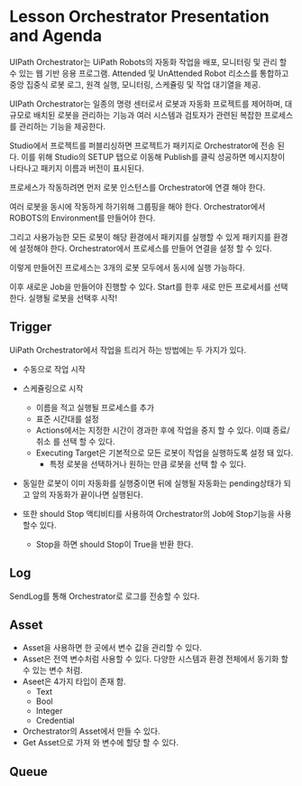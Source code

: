 # Lesson Orchestrator Presentation and Agenda

UIPath Orchestrator는 UiPath Robots의 자동화 작업을 배포, 모니터링 및 관리 할 수 있는 웹 기반 응용 프로그램.
Attended 및 UnAttended Robot 리소스를 통합하고 중앙 집중식 로봇 로그, 원격 실행, 모니터링, 스케쥴링 및 작업 대기열을 제공.

UIPath Orchestrator는 일종의 명령 센터로서 로봇과 자동화 프로젝트를 제어하며, 대규모로 배치된 로봇을 관리하는 기능과
여러 시스템과 검토자가 관련된 복잡한 프로세스를 관리하는 기능을 제공한다.

Studio에서 프로젝트를 퍼블리싱하면 프로젝트가 패키지로 Orchestrator에 전송 된다.
이를 위해 Studio의 SETUP 탭으로 이동해 Publish를 클릭 성공하면 메시지창이 나타나고 패키지 이름과 버전이 표시된다.

프로세스가 작동하려면 먼저 로봇 인스턴스를 Orchestrator에 연결 해야 한다.

여러 로봇을 동시에 작동하게 하기위해 그룹핑을 해야 한다. 
Orchestrator에서 ROBOTS의 Environment를 만들어야 한다.

그리고 사용가능한 모든 로봇이 해당 환경에서 패키지를 실행할 수 있게 패키지를 환경에 설정해야 한다.
Orchestrator에서 프로세스를 만들어 연결을 설정 할 수 있다.

이렇게 만들어진 프로세스는 3개의 로봇 모두에서 동시에 실행 가능하다.

이후 새로운 Job을 만들어야 진행할 수 있다. Start를 한후 새로 만든 프로세서를 선택한다. 실행될 로봇을 선택후 시작!


## Trigger

UiPath Orchestrator에서 작업을 트리거 하는 방법에는 두 가지가 있다.

* 수동으로 작업 시작
* 스케쥴링으로 시작
    * 이름을 적고 실행될 프로세스를 추가
    * 표준 시간대를 설정
    * Actions에서는 지정한 시간이 경과한 후에 작업을 중지 할 수 있다. 이떄 종료/취소 를 선택 할 수 있다.
    * Executing Target은 기본적으로 모든 로봇이 작업을 실행하도록 설정 돼 있다.
        +  특정 로봇을 선택하거나 원하는 만큼 로봇을 선택 할 수 있다.
        
* 동일한 로봇이 이미 자동화를 실행중이면 뒤에 실행될 자동화는 pending상태가 되고 앞의 자동화가 끝이나면 실행된다.
* 또한 should Stop 액티비티를 사용하여 Orchestrator의 Job에 Stop기능을 사용할수 있다.
    + Stop을 하면 should Stop이 True을 반환 한다.
    
    
## Log

SendLog를 통해 Orchestrator로 로그를 전송할 수 있다.

## Asset

* Asset을 사용하면 한 곳에서 변수 값을 관리할 수 있다.
* Asset은 전역 변수처럼 사용할 수 있다. 다양한 시스템과 환경 전체에서 동기화 할수 있는 변수 처럼.
* Aseet은 4가지 타입이 존재 함.
    + Text
    + Bool
    + Integer
    + Credential
* Orchestrator의 Asset에서 만들 수 있다.
* Get Asset으로 가져 와 변수에 할당 할 수 있다.

## Queue